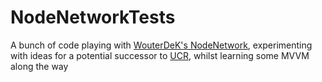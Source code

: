 # NodeNetworkTests

A bunch of code playing with [WouterDeK's NodeNetwork](https://github.com/Wouterdek/NodeNetwork), experimenting with ideas for a potential successor to [UCR](https://github.com/Snoothy/UCR), whilst learning some MVVM along the way
